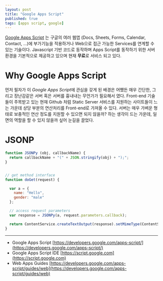 ```yaml
---
layout: post
title: "Google Apps Script"
published: true
tags: [apps script, google]
---
```


[Google Apps Script](https://script.google.com) 는 구글의 여러 웹앱 (Docs, Sheets, Forms, Calendar, Contact, ...)에 부가기능을 적용하거나 Web으로 접근 가능한 Services를 연계할 수 있는 기술이다. Javascript 기반 코드로 동작하며 Apps Script를 동작하기 위한 서버환경을 기본적으로 제공하고 있으며 현재 **무료**로 서비스 되고 있다.

# Why Google Apps Script

먼저 필자가 이 *Google Apps Script*에 관심을 갖게 된 배경은 어쨌든 매우 간단한, 그리고 장난감같은 서버 혹은 서버를 흉내내는 무언가가 필요해서 였다. Front-end 기술들이 주목받고 있는 현재 Github 처럼 Static Server 서비스를 지원하는 사이트들이 느는 가운데 상당 부분의 연산처리를 Front-end로 가져올 수 있다.
서버는 매우 가벼운 형태로 보충적인 연산 정도를 지원할 수 있으면 되지 않을까? 하는 생각이 드는 가운데, 일면의 역할을 할 수 있지 않을까 싶어 눈길을 끌었다.

# JSONP

```javascript
function JSONPy (obj, callbackName) {
  return callbackName + "(" + JSON.stringify(obj) + ");";
}


// get method interface
function doGet(request) {

  var a = {
    name: "Hello",
    gender: "male"
  };

  // access request parameters
  var response = JSONPy(a, request.parameters.callback);

  return ContentService.createTextOutput(response).setMimeType(ContentService.MimeType.JAVASCRIPT);
}
```



-------------------------
- Google Apps Script
  [https://developers.google.com/apps-script/](https://developers.google.com/apps-script/)
- Google Apps Script IDE
  [https://script.google.com](https://script.google.com)
- Web Apps Guides
  [https://developers.google.com/apps-script/guides/web](https://developers.google.com/apps-script/guides/web)
